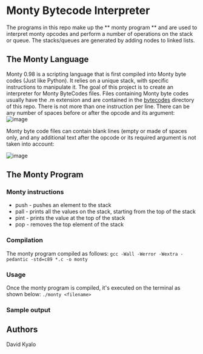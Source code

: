 # Monty Bytecode Interpreter
The programs in this repo make up the ** monty program ** and are used to interpret monty opcodes and perform a number of operations on the stack or queue. The stacks/queues are generated by adding nodes to linked lists.

## The Monty Language
Monty 0.98 is a scripting language that is first compiled into Monty byte codes (Just like Python). It relies on a unique stack, with specific instructions to manipulate it. The goal of this project is to create an interpreter for Monty ByteCodes files.
Files containing Monty byte codes usually have the .m extension and are contained in the [bytecodes](https://github.com/devmutinda/monty/tree/main/bytecodes) directory of this repo. There is not more than one instruction per line. There can be any number of spaces before or after the opcode and its argument:
![image](https://user-images.githubusercontent.com/96857630/174575825-47712356-8eaf-4372-9bd4-03cda5186158.png)

Monty byte code files can contain blank lines (empty or made of spaces only, and any additional text after the opcode or its required argument is not taken into account:

![image](https://user-images.githubusercontent.com/96857630/174576226-d5ed63b7-6a6d-473b-b1c4-a95ddc0021bf.png)

## The Monty Program
### Monty instructions
* push <int> - pushes an element to the stack
* pall - prints all the values on the stack, starting from the top of the stack
* pint - prints the value at the top of the stack
* pop - removes the top element of the stack

### Compilation
The monty program compiled as follows:
`gcc -Wall -Werror -Wextra -pedantic -std=c89 *.c -o monty`

### Usage
Once the monty program is compiled, it's executed on the terminal as shown below:
`./monty <filename>`

### Sample output

## Authors
David Kyalo
 
